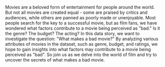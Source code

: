 <section class="justify">
<p><span class="h1 bold">M</span>ovies are a beloved form of entertainment for people around the world. But not all movies are created equal - some are praised by critics and audiences, while others are panned as poorly made or unenjoyable. Most people search for the key to a successful movie, but as film fans, we have wondered what factors contribute to a movie being perceived as "bad." Is it the genre? The budget? The acting? In this data story, we want to investigate the question: "What makes a bad movie?" By analyzing various attributes of movies in the dataset, such as genre, budget, and ratings, we hope to gain insights into what factors may contribute to a movie being perceived as "bad". So join us as we delve into the world of film and try to uncover the secrets of what makes a bad movie.</p>
</section>